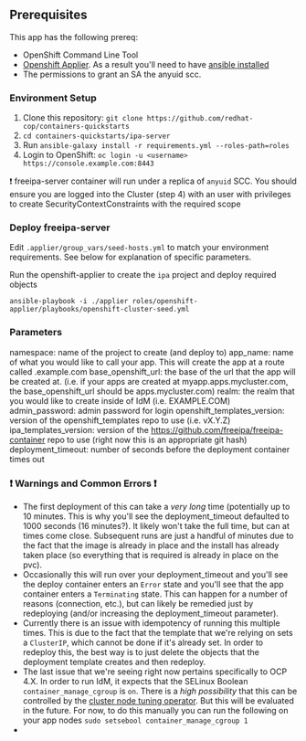 ## Prerequisites

This app has the following prereq:

* OpenShift Command Line Tool
* [Openshift Applier](https://github.com/redhat-cop/openshift-applier/). As a result you'll need to have [ansible installed](http://docs.ansible.com/ansible/latest/intro_installation.html)
* The permissions to grant an SA the anyuid scc.

### Environment Setup

1. Clone this repository: `git clone https://github.com/redhat-cop/containers-quickstarts`
2. `cd containers-quickstarts/ipa-server`
3. Run `ansible-galaxy install -r requirements.yml --roles-path=roles`
4. Login to OpenShift: `oc login -u <username> https://console.example.com:8443`

:heavy_exclamation_mark: freeipa-server container will run under a replica of `anyuid` SCC. You should ensure you are logged into the Cluster (step 4) with an user with privileges to create SecurityContextConstraints with the required scope

### Deploy freeipa-server

Edit `.applier/group_vars/seed-hosts.yml` to match your environment requirements. See below for explanation of specific parameters.

Run the openshift-applier to create the `ipa` project and deploy required objects
```
ansible-playbook -i ./applier roles/openshift-applier/playbooks/openshift-cluster-seed.yml
```

### Parameters

namespace: name of the project to create (and deploy to)
app_name: name of what you would like to call your app. This will create the app at a route called <app>.example.com
base_openshift_url: the base of the url that the app will be created at. (i.e. if your apps are created at myapp.apps.mycluster.com, the base_openshift_url should be apps.mycluster.com)
realm: the realm that you would like to create inside of IdM (i.e. EXAMPLE.COM)
admin_password: admin password for login
openshift_templates_version: version of the openshift_templates repo to use (i.e. vX.Y.Z)
ipa_templates_version: version of the https://github.com/freeipa/freeipa-container repo to use (right now this is an appropriate git hash)
deployment_timeout: number of seconds before the deployment container times out

### :heavy_exclamation_mark: Warnings and Common Errors :heavy_exclamation_mark:

- The first deployment of this can take a _very long_ time (potentially up to 10 minutes. This is why you'll see the deployment_timeout defaulted to 1000 seconds (16 minutes?). It likely won't take the full time, but can at times come close. Subsequent runs are just a handful of minutes due to the fact that the image is already in place and the install has already taken place (so everything that is required is already in place on the pvc).
- Occasionally this will run over your deployment_timeout and you'll see the deploy container enters an `Error` state and you'll see that the app container enters a `Terminating` state. This can happen for a number of reasons (connection, etc.), but can likely be remedied just by redeploying (and/or increasing the deployment_timeout parameter).
- Currently there is an issue with idempotency of running this multiple times. This is due to the fact that the template that we're relying on sets a `ClusterIP`, which cannot be done if it's already set. In order to redeploy this, the best way is to just delete the objects that the deployment template creates and then redeploy.
- The last issue that we're seeing right now pertains specifically to OCP 4.X. In order to run IdM, it expects that the SELinux Boolean `container_manage_cgroup` is `on`. There is a _high possibility_ that this can be controlled by the [cluster node tuning operator](https://github.com/openshift/cluster-node-tuning-operator). But this will be evaluated in the future. For now, to do this manually you can run the following on your app nodes `sudo setsebool container_manage_cgroup 1`
-
